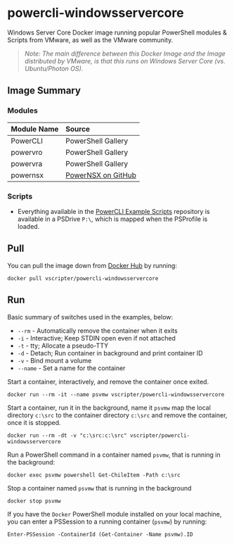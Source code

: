 # powercli-windowsservercore
Windows Server Core Docker image running popular PowerShell modules & Scripts from VMware, as well as the VMware community.

> _Note: The main difference between this Docker Image and the Image distributed by VMware, is that this runs on Windows Server Core (vs. Ubuntu/Photon OS)._

## Image Summary
### Modules

| Module Name | Source |
|:----|:----|
| PowerCLI | PowerShell Gallery |
| powervro | PowerShell Gallery |
| powervra | PowerShell Gallery |
| powernsx | [PowerNSX on GitHub](https://github.com/vmware/powernsx/#master) |

### Scripts
* Everything available in the [PowerCLI Example Scripts](https://github.com/vmware/PowerCLI-Example-Scripts) repository is available in a PSDrive `P:\`, which is mapped when the PSProfile is loaded.

## Pull
You can pull the image down from [Docker Hub](https://hub.docker.com/r/vscripter/powercli-windowsservercore/) by running:

`docker pull vscripter/powercli-windowsservercore`

## Run
Basic summary of switches used in the examples, below:
* `--rm` - Automatically remove the container when it exits
* `-i` - Interactive; Keep STDIN open even if not attached
* `-t` - tty; Allocate a pseudo-TTY
* `-d` - Detach; Run container in background and print container ID
* `-v` - Bind mount a volume
* `--name` - Set a name for the container

Start a container, interactively, and remove the container once exited.

`docker run --rm -it --name psvmw vscripter/powercli-windowsservercore`

Start a container, run it in the background, name it `psvmw` map the local directory `c:\src` to the container directory `c:\src` and remove the container, once it is stopped.

`docker run --rm -dt -v "c:\src:c:\src" vscripter/powercli-windowsservercore`

Run a PowerShell command in a container named `psvmw`, that is running in the background:

`docker exec psvmw powershell Get-ChileItem -Path c:\src`

Stop a container named `psvmw` that is running in the background

`docker stop psvmw`

If you have the `Docker` PowerShell module installed on your local machine, you can enter a PSSession to a running container (`psvmw`) by running:

`Enter-PSSession -ContainerId (Get-Container -Name psvmw).ID`


